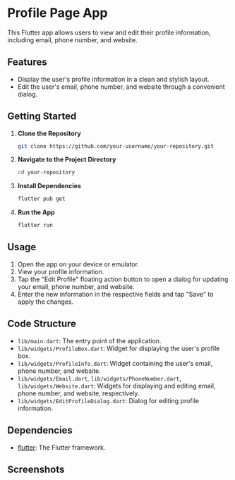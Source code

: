 # Profile Page App

This Flutter app allows users to view and edit their profile information, including email, phone number, and website.

## Features

- Display the user's profile information in a clean and stylish layout.
- Edit the user's email, phone number, and website through a convenient dialog.

## Getting Started

1. **Clone the Repository**

    ```bash
    git clone https://github.com/your-username/your-repository.git
    ```

2. **Navigate to the Project Directory**

    ```bash
    cd your-repository
    ```

3. **Install Dependencies**

    ```bash
    flutter pub get
    ```

4. **Run the App**

    ```bash
    flutter run
    ```

## Usage

1. Open the app on your device or emulator.
2. View your profile information.
3. Tap the "Edit Profile" floating action button to open a dialog for updating your email, phone number, and website.
4. Enter the new information in the respective fields and tap "Save" to apply the changes.

## Code Structure

- `lib/main.dart`: The entry point of the application.
- `lib/widgets/ProfileBox.dart`: Widget for displaying the user's profile box.
- `lib/widgets/ProfileInfo.dart`: Widget containing the user's email, phone number, and website.
- `lib/widgets/Email.dart`, `lib/widgets/PhoneNumber.dart`, `lib/widgets/Website.dart`: Widgets for displaying and editing email, phone number, and website, respectively.
- `lib/widgets/EditProfileDialog.dart`: Dialog for editing profile information.

## Dependencies

- [flutter](https://flutter.dev/): The Flutter framework.

## Screenshots



